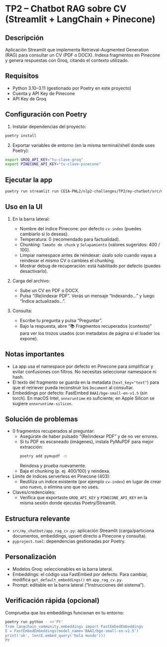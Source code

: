 # TP2 – Chatbot RAG sobre CV (Streamlit + LangChain + Pinecone)

## Descripción
Aplicación Streamlit que implementa Retrieval-Augmented Generation (RAG) para consultar un CV (PDF o DOCX). Indexa fragmentos en Pinecone y genera respuestas con Groq, citando el contexto utilizado.

## Requisitos
- Python 3.10–3.11 (gestionado por Poetry en este proyecto)
- Cuenta y API Key de Pinecone
- API Key de Groq

## Configuración con Poetry
1) Instalar dependencias del proyecto:
```bash
poetry install
```
2) Exportar variables de entorno (en la misma terminal/shell donde uses Poetry):
```bash
export GROQ_API_KEY="tu-clave-groq"
export PINECONE_API_KEY="tu-clave-pinecone"
```

## Ejecutar la app
```bash
poetry run streamlit run CEIA-PNL2/nlp2-challenges/TP2/my-chatbot/src/my_chatbot/app_rag_cv.py
```

## Uso en la UI
1) En la barra lateral:
   - Nombre del índice Pinecone: por defecto `cv-index` (puedes cambiarlo si lo deseas).
   - Temperatura: 0 (recomendado para factualidad).
   - Chunking: `Tamaño de chunk` y `Solapamiento` (valores sugeridos: 400 / 100).
   - Limpiar namespace antes de reindexar: úsalo solo cuando vayas a reindexar el mismo CV o cambies el chunking.
   - Mostrar debug de recuperación: está habilitado por defecto (puedes desactivarlo).

2) Carga del archivo:
   - Sube un CV en PDF o DOCX.
   - Pulsa “(Re)indexar PDF”. Verás un mensaje “Indexando…” y luego “Índice actualizado…”.

3) Consulta:
   - Escribe tu pregunta y pulsa “Preguntar”.
   - Bajo la respuesta, abre “📚 Fragmentos recuperados (contexto)” para ver los trozos usados (con metadatos de página si el loader los expone).

## Notas importantes
- La app usa el namespace por defecto en Pinecone para simplificar y evitar confusiones con filtros. No necesitas seleccionar namespace ni hash.
- El texto del fragmento se guarda en la metadata (`text_key="text"`) para que el retriever pueda reconstruir los `Document` al consultar.
- Embeddings por defecto: FastEmbed `BAAI/bge-small-en-v1.5` (sin torch). En macOS Intel, `onnxruntime` es suficiente; en Apple Silicon se sugiere `onnxruntime-silicon`.

## Solución de problemas
- 0 fragmentos recuperados al preguntar:
  - Asegúrate de haber pulsado “(Re)indexar PDF” y de no ver errores.
  - Si tu PDF es escaneado (imágenes), instala PyMuPDF para mejor extracción:
    ```bash
    poetry add pymupdf -n
    ```
    Reindexa y prueba nuevamente.
  - Baja el chunking (p. ej. 400/100) y reindexa.
- Límite de índices serverless en Pinecone (403):
  - Reutiliza un índice existente (por ejemplo `cv-index`) en lugar de crear uno nuevo, o elimina uno que no uses.
- Claves/credenciales:
  - Verifica que exportaste `GROQ_API_KEY` y `PINECONE_API_KEY` en la misma sesión donde ejecutas Poetry/Streamlit.

## Estructura relevante
- `src/my_chatbot/app_rag_cv.py`: aplicación Streamlit (carga/particiona documentos, embeddings, upsert directo a Pinecone y consulta).
- `pyproject.toml`: dependencias gestionadas por Poetry.

## Personalización
- Modelos Groq: seleccionables en la barra lateral.
- Embeddings: el código usa FastEmbed por defecto. Para cambiar, modifica `get_default_embeddings()` en `app_rag_cv.py`.
- Prompt: editable en la barra lateral (“Instrucciones del sistema”).

## Verificación rápida (opcional)
Comprueba que los embeddings funcionan en tu entorno:
```bash
poetry run python - <<'PY'
from langchain_community.embeddings import FastEmbedEmbeddings
E = FastEmbedEmbeddings(model_name='BAAI/bge-small-en-v1.5')
print('ok', len(E.embed_query('hola mundo')))
PY
```
